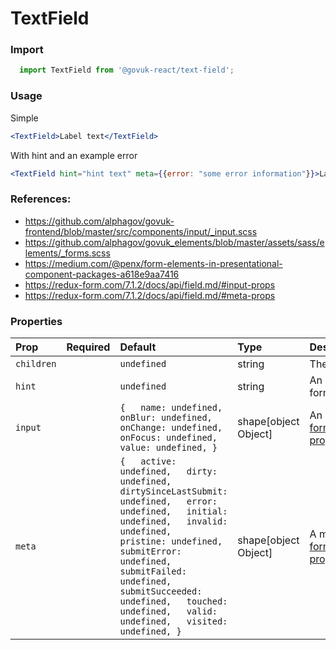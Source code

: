 TextField
=========

### Import
```js
  import TextField from '@govuk-react/text-field';
```
<!-- STORY -->

### Usage

Simple
```jsx
<TextField>Label text</TextField>
```

With hint and an example error
```jsx
<TextField hint="hint text" meta={{error: "some error information"}}>Label text</TextField>
```

### References:
- https://github.com/alphagov/govuk-frontend/blob/master/src/components/input/_input.scss
- https://github.com/alphagov/govuk_elements/blob/master/assets/sass/elements/_forms.scss
- https://medium.com/@penx/form-elements-in-presentational-component-packages-a618e9aa7416
- https://redux-form.com/7.1.2/docs/api/field.md/#input-props
- https://redux-form.com/7.1.2/docs/api/field.md/#meta-props

### Properties
Prop | Required | Default | Type | Description
:--- | :------- | :------ | :--- | :----------
 `children` |  | ```undefined``` | string | The text label presented to a user
 `hint` |  | ```undefined``` | string | An optional text string to help a user enter form data
 `input` |  | ```{   name: undefined,   onBlur: undefined,   onChange: undefined,   onFocus: undefined,   value: undefined, }``` | shape[object Object] | An input object based off https://redux-form.com/7.1.2/docs/api/field.md/#input-props
 `meta` |  | ```{   active: undefined,   dirty: undefined,   dirtySinceLastSubmit: undefined,   error: undefined,   initial: undefined,   invalid: undefined,   pristine: undefined,   submitError: undefined,   submitFailed: undefined,   submitSucceeded: undefined,   touched: undefined,   valid: undefined,   visited: undefined, }``` | shape[object Object] | A meta object based off https://redux-form.com/7.1.2/docs/api/field.md/#meta-props


